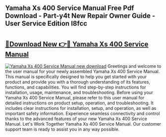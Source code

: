 ## Yamaha Xs 400 Service Manual Free Pdf Download - Part-y4t New Repair Owner Guide - User Service Edition I8fcc

# <h2><a href="http://bc52627.oget.top/?id=Yamaha+Xs+400+Service+Manual">🔗Download New 👉🔴 Yamaha Xs 400 Service Manual</a></h2>

[![Yamaha Xs 400 Service Manual new download](https://i.imgur.com/5g1atiW.png)](http://bc52627.oget.top/?id=Yamaha+Xs+400+Service+Manual)
Greetings and welcome to the user manual for your newly assembled Yamaha Xs 400 Service Manual. This manual is specifically designed to help you get started with your product and provide you with a thorough understanding of its features, functions, and capabilities. You will find step-by-step instructions for installation, usage, maintenance, and troubleshooting. Before using your Yamaha Xs 400 Service Manual, please refer to this user manual for detailed instructions on product setup, operation, and troubleshooting. It includes clear instructions for installation, setup, and operation, as well as important safety information. Experience seamless connectivity and control thanks to the advanced features of your new Yamaha Xs 400 Service Manual. Let's Work Together Yamaha Xs 400 Service Manual. Our customer support team is ready to assist you in any way possible.
